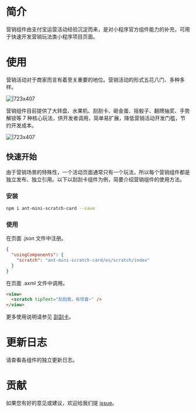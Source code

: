 # 简介

营销组件由支付宝运营活动经验沉淀而来，是对小程序官方组件能力的补充，可用于快速开发营销玩法类小程序项目页面。

# 使用

营销活动对于商家而言有着至关重要的地位。营销活动的形式五花八门、多种多样。

![|723x407](https://gw.alipayobjects.com/os/skylark-tools/public/files/0b8f6a8c07e5baf213dacd63a53ad5a4.png%26originHeight%3D720%26originWidth%3D1280%26size%3D410012%26status%3Ddone%26width%3D1280#align=left&display=inline&height=720&margin=%5Bobject%20Object%5D&originHeight=720&originWidth=1280&status=done&style=none&width=1280)

营销组件目前提供了大转盘、水果机、刮刮卡、砸金蛋、摇骰子、翻牌抽奖、手势解锁等 7 种核心玩法，供开发者调用，简单易扩展，降低营销活动开发门槛，节约开发成本。

![|723x407](https://gw.alipayobjects.com/os/skylark-tools/public/files/2d0d88105e638165798c8f9a9b858cda.png%26originHeight%3D720%26originWidth%3D1280%26size%3D159799%26status%3Ddone%26width%3D1280#align=left&display=inline&height=720&margin=%5Bobject%20Object%5D&originHeight=720&originWidth=1280&status=done&style=none&width=1280)

## 快速开始

由于营销场景的特殊性，一个活动页面通常只有一个玩法，所以每个营销组件都是独立发布、独立引用。以下以刮刮卡组件为例，简要介绍营销组件的使用方法。

### 安装

```bash
npm i ant-mini-scratch-card --save
```

### 使用

在页面 .json 文件中注册。

```json
{
  "usingComponents": {
    "scratch": "ant-mini-scratch-card/es/scratch/index"
  }
}
```

在页面 .axml 文件中调用。

```html
<view>
  <scratch tipText="刮刮我，有惊喜~" />
</view>
```

更多使用说明请参见 [刮刮卡](component-ext/scratch-card)。

# 更新日志

请查看各组件的独立更新日志。

# 贡献

如果您有好的意见或建议，欢迎给我们提 [issue](https://github.com/alipay/promo-mini-component/issues)。
